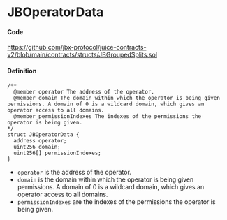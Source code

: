 # JBOperatorData

#### Code

https://github.com/jbx-protocol/juice-contracts-v2/blob/main/contracts/structs/JBGroupedSplits.sol

#### Definition

```
/**
  @member operator The address of the operator.
  @member domain The domain within which the operator is being given permissions. A domain of 0 is a wildcard domain, which gives an operator access to all domains.
  @member permissionIndexes The indexes of the permissions the operator is being given.
*/
struct JBOperatorData {
  address operator;
  uint256 domain;
  uint256[] permissionIndexes;
}
```

- `operator` is the address of the operator.
- `domain` is the domain within which the operator is being given permissions. A domain of 0 is a wildcard domain, which gives an operator access to all domains.
- `permissionIndexes` are the indexes of the permissions the operator is being given.
